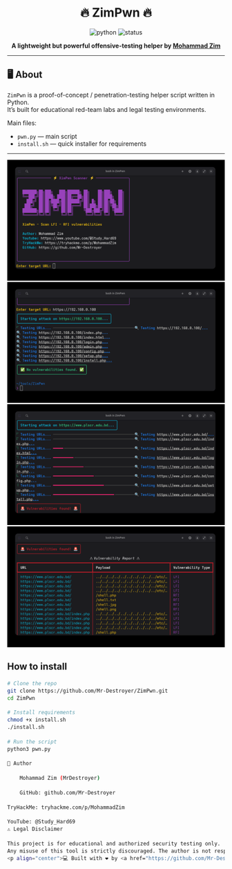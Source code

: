 <h1 align="center">🔥 ZimPwn 🔥</h1>

<p align="center">
  <img src="https://img.shields.io/badge/python-3.x-blue?style=for-the-badge&logo=python" alt="python">
  <img src="https://img.shields.io/badge/status-active-success?style=for-the-badge" alt="status">
</p>

<p align="center">
  <b>A lightweight but powerful offensive-testing helper by <a href="https://github.com/Mr-Destroyer">Mohammad Zim</a></b>
</p>

---

## 🖥️ About  

`ZimPwn` is a proof-of-concept / penetration-testing helper script written in Python.  
It’s built for educational red-team labs and legal testing environments.  

Main files:  

- `pwn.py` — main script  
- `install.sh` — quick installer for requirements  

---

<img src="screenshots/zimpwn-1.png" width="600">
<img src="screenshots/zimpwn-2.png" width="600">
<img src="screenshots/zimpwn-3.png" width="600">
<img src="screenshots/zimpwn-4.png" width="600">

## How to install

```bash
# Clone the repo
git clone https://github.com/Mr-Destroyer/ZimPwn.git
cd ZimPwn

# Install requirements
chmod +x install.sh
./install.sh

# Run the script
python3 pwn.py
 
👤 Author

    Mohammad Zim (MrDestroyer)

    GitHub: github.com/Mr-Destroyer

TryHackMe: tryhackme.com/p/MohammadZim

YouTube: @Study_Hard69
⚠️ Legal Disclaimer

This project is for educational and authorized security testing only.
Any misuse of this tool is strictly discouraged. The author is not responsible for any damages or misuse.
<p align="center">💻 Built with ❤️ by <a href="https://github.com/Mr-Destroyer">Mohammad Zim</a></p> ```
